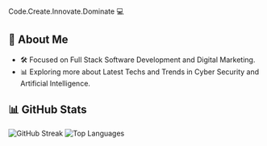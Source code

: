 Code.Create.Innovate.Dominate 💻

## 🚀 About Me
- 🛠️ Focused on Full Stack Software Development and Digital Marketing.
- 📊 Exploring more about Latest Techs and Trends in Cyber Security and Artificial Intelligence.

## 📊 GitHub Stats
![GitHub Streak](https://github-readme-stats.vercel.app/api?username=Sajjal-Malik&show_icons=true&theme=dark)
![Top Languages](https://github-readme-stats.vercel.app/api/top-langs/?username=Sajjal-Malik&layout=compact)

